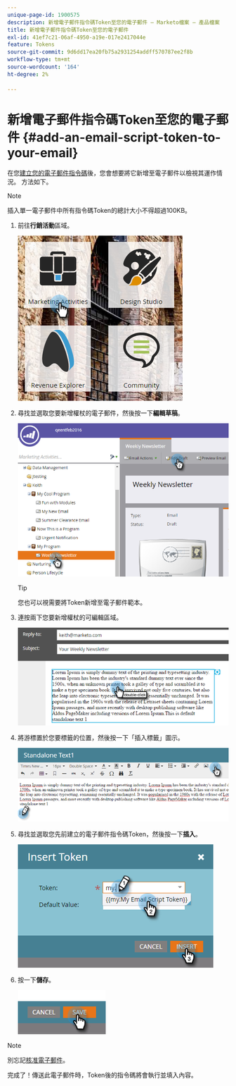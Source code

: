```yaml
---
unique-page-id: 1900575
description: 新增電子郵件指令碼Token至您的電子郵件 — Marketo檔案 — 產品檔案
title: 新增電子郵件指令碼Token至您的電子郵件
exl-id: 41ef7c21-06af-4950-a19e-017e2417044e
feature: Tokens
source-git-commit: 9d6dd17ea20fb75a2931254addff570787ee2f8b
workflow-type: tm+mt
source-wordcount: '164'
ht-degree: 2%

---
```


# 新增電子郵件指令碼Token至您的電子郵件 {#add-an-email-script-token-to-your-email}

在您[建立您的電子郵件指令碼](/help/marketo/product-docs/email-marketing/general/using-tokens/create-an-email-script-token.md)後，您會想要將它新增至電子郵件以檢視其運作情況。 方法如下。

>[!NOTE]
>
>插入單一電子郵件中所有指令碼Token的總計大小不得超過100KB。

1. 前往&#x200B;**行銷活動**&#x200B;區域。

   ![](assets/one-2.png)

1. 尋找並選取您要新增權杖的電子郵件，然後按一下&#x200B;**編輯草稿**。

   ![](assets/two-2.png)

   >[!TIP]
   >
   >您也可以視需要將Token新增至電子郵件範本。

1. 連按兩下您要新增權杖的可編輯區域。

   ![](assets/three-2.png)

1. 將游標置於您要標籤的位置，然後按一下「插入標籤」圖示。

   ![](assets/four-2.png)

1. 尋找並選取您先前建立的電子郵件指令碼Token，然後按一下&#x200B;**插入**。

   ![](assets/five-1.png)

1. 按一下&#x200B;**儲存**。

   ![](assets/six.png)

>[!NOTE]
>
>別忘記[核准電子郵件](/help/marketo/product-docs/email-marketing/general/creating-an-email/approve-an-email.md)。

完成了！傳送此電子郵件時，Token後的指令碼將會執行並填入內容。
